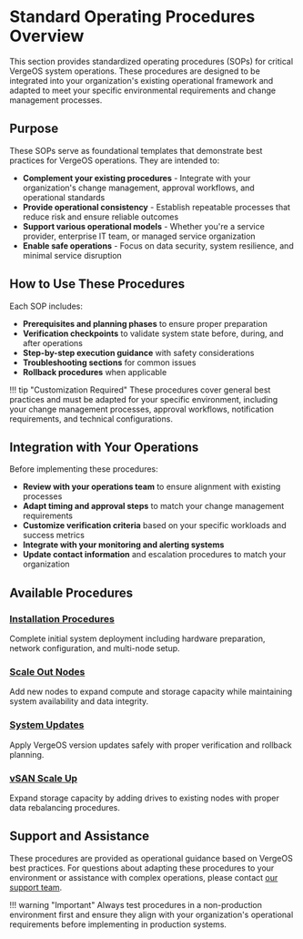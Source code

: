 # Standard Operating Procedures Overview

This section provides standardized operating procedures (SOPs) for critical VergeOS system operations. These procedures are designed to be integrated into your organization's existing operational framework and adapted to meet your specific environmental requirements and change management processes.

## Purpose

These SOPs serve as foundational templates that demonstrate best practices for VergeOS operations. They are intended to:

- **Complement your existing procedures** - Integrate with your organization's change management, approval workflows, and operational standards
- **Provide operational consistency** - Establish repeatable processes that reduce risk and ensure reliable outcomes
- **Support various operational models** - Whether you're a service provider, enterprise IT team, or managed service organization
- **Enable safe operations** - Focus on data security, system resilience, and minimal service disruption

## How to Use These Procedures

Each SOP includes:

- **Prerequisites and planning phases** to ensure proper preparation
- **Verification checkpoints** to validate system state before, during, and after operations  
- **Step-by-step execution guidance** with safety considerations
- **Troubleshooting sections** for common issues
- **Rollback procedures** when applicable

!!! tip "Customization Required"
    These procedures cover general best practices and must be adapted for your specific environment, including your change management processes, approval workflows, notification requirements, and technical configurations.

## Integration with Your Operations

Before implementing these procedures:

- **Review with your operations team** to ensure alignment with existing processes
- **Adapt timing and approval steps** to match your change management requirements  
- **Customize verification criteria** based on your specific workloads and success metrics
- **Integrate with your monitoring and alerting systems**
- **Update contact information** and escalation procedures to match your organization

## Available Procedures

### [Installation Procedures](/product-guide/operations/sop-verge-install)
Complete initial system deployment including hardware preparation, network configuration, and multi-node setup.

### [Scale Out Nodes](/product-guide/operations/sop-scale-out)  
Add new nodes to expand compute and storage capacity while maintaining system availability and data integrity.

### [System Updates](/product-guide/operations/sop-update)
Apply VergeOS version updates safely with proper verification and rollback planning.

### [vSAN Scale Up](/product-guide/operations/vsan-scale-up-sop)
Expand storage capacity by adding drives to existing nodes with proper data rebalancing procedures.

## Support and Assistance

These procedures are provided as operational guidance based on VergeOS best practices. For questions about adapting these procedures to your environment or assistance with complex operations, please contact [our support team](/support).

!!! warning "Important"
    Always test procedures in a non-production environment first and ensure they align with your organization's operational requirements before implementing in production systems.
